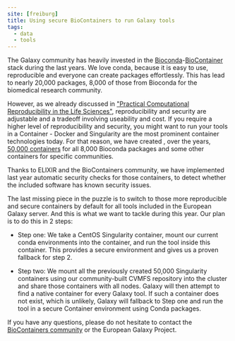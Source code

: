 ```yaml
---
site: [freiburg]
title: Using secure BioContainers to run Galaxy tools
tags:
  - data
  - tools
---
```


The Galaxy community has heavily invested in the [Bioconda](https://doi.org/10.1038/s41592-018-0046-7)-[BioContainer](https://doi.org/10.1093/bioinformatics/btx192)
stack during the last years. We love conda, because it is easy to use, reproducible and everyone can create packages effortlessly. This has lead to nearly 20,000 packages, 8,000 of those
from Bioconda for the biomedical research community.

However, as we already discussed in ["Practical Computational Reproducibility in the Life Sciences"](https://doi.org/10.1016/j.cels.2018.03.014), reproducibility and security are
adjustable and a tradeoff involving useability and cost. If you require a higher level of reproducibility and security, you might want
to run your tools in a Container - Docker and Singularity are the most prominent container technologies today. For that reason, we have created
, over the years, [50,000 containers](https://doi.org/10.1021/acs.jproteome.0c00904) for all 8,000 Bioconda packages and some other containers for specific communities.

Thanks to ELIXIR and the BioContainers community, we have implemented last year automatic security checks for those containers, to detect whether the included software has known
security issues.

The last missing piece in the puzzle is to switch to those more reproducible and secure containers by default for all tools included in the European Galaxy server.
And this is what we want to tackle during this year. Our plan is to do this in 2 steps:

- Step one: We take a CentOS Singularity container, mount our current conda environments into the container, and run the tool inside this container. This provides a secure
environment and gives us a proven fallback for step 2.

- Step two: We mount all the previously created 50,000 Singularity containers using our community-built CVMFS repository into the cluster and share those containers with
all nodes. Galaxy will then attempt to find a native container for every Galaxy tool. If such a container does not exist, which is unlikely, Galaxy will fallback to Step one and
run the tool in a secure Container environment using Conda packages.

If you have any questions, please do not hesitate to contact the [BioContainers community](https://gitter.im/biocontainers/Lobby) or the European Galaxy Project.
